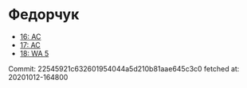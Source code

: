 # Федорчук
- [16: AC](16.md)
- [17: AC](17.md)
- [18: WA 5](18.md)

Commit: 22545921c632601954044a5d210b81aae645c3c0
 fetched at: 20201012-164800
